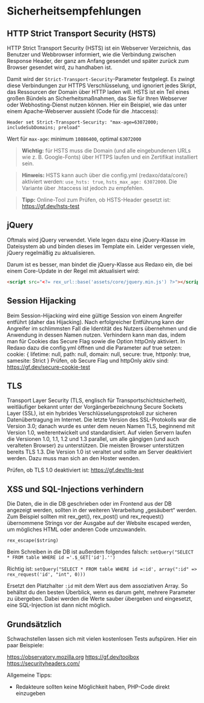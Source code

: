 # Sicherheitsempfehlungen

## HTTP Strict Transport Security (HSTS)

HTTP Strict Transport Security (HSTS) ist ein Webserver Verzeichnis, das Benutzer und Webbrowser informiert, wie die Verbindung zwischen Response Header, der ganz am Anfang gesendet und später zurück zum Browser gesendet wird, zu handhaben ist.

Damit wird der `Strict-Transport-Security`-Parameter festgelegt. Es zwingt diese Verbindungen zur HTTPS Verschlüsselung, und ignoriert jedes Skript, das Ressourcen der Domain über HTTP laden will. HSTS ist ein Teil eines großen Bündels an Sicherheitsmaßnahmen, das Sie für Ihren Webserver oder Webhosting-Dienst nutzen können.
Hier ein Beispiel, wie das unter einem Apache-Webserver aussieht (Code für die .htaccess):

```text
Header set Strict-Transport-Security: "max-age=63072000; includeSubDomains; preload"
```

Wert für `max-age`: minimum `10886400`, optimal `63072000`

> **Wichtig:** für HSTS muss die Domain (und alle eingebundenen URLs wie z. B. Google-Fonts) über HTTPS laufen und ein Zertifikat installiert sein.

> **Hinweis:** HSTS kann auch über die config.yml (redaxo/data/core/) aktiviert werden: `use_hsts: true`, `hsts_max_age: 63072000`. Die Variante über .htaccess ist jedoch zu empfehlen.

> **Tipp:** Online-Tool zum Prüfen, ob HSTS-Header gesetzt ist: https://gf.dev/hsts-test 

## jQuery

Oftmals wird jQuery verwendet. Viele legen dazu eine jQuery-Klasse im Dateisystem ab und binden dieses im Template ein. Leider vergessen viele, jQuery regelmäßig zu aktualisieren.

Darum ist es besser, man bindet die jQuery-Klasse aus Redaxo ein, die bei einem Core-Update in der Regel mit aktualisiert wird:

```html
<script src="<?= rex_url::base('assets/core/jquery.min.js') ?>"></script>
```

## Session Hijacking

Beim Session-Hijacking wird eine gültige Session von einem Angreifer entführt (daher das Hijacking). Nach erfolgreicher Entführung kann der Angreifer im schlimmsten Fall die Identität des Nutzers übernehmen und die Anwendung in dessen Namen nutzen. 
Verhindern kann man das, indem man für Cookies das Secure Flag sowie die Option httpOnly aktiviert. In Redaxo dazu die config.yml öffnen und die Parameter auf true setzen:
cookie: { lifetime: null, path: null, domain: null, secure: true, httponly: true, samesite: Strict }
Prüfen, ob Secure Flag und httpOnly aktiv sind: https://gf.dev/secure-cookie-test

## TLS
Transport Layer Security (TLS, englisch für Transportschichtsicherheit), weitläufiger bekannt unter der Vorgängerbezeichnung Secure Sockets Layer (SSL), ist ein hybrides Verschlüsselungsprotokoll zur sicheren Datenübertragung im Internet. Die letzte Version des SSL-Protokolls war die Version 3.0; danach wurde es unter dem neuen Namen TLS, beginnend mit Version 1.0, weiterentwickelt und standardisiert. Auf vielen Servern laufen die Versionen 1.0, 1.1, 1.2 und 1.3 parallel, um alle gängigen (und auch veralteten Browser) zu unterstützen. 
Die meisten Browser unterstützen bereits TLS 1.3. Die Version 1.0 ist veraltet und sollte am Server deaktiviert werden. Dazu muss man sich an den Hoster wenden. 

Prüfen, ob TLS 1.0 deaktiviert ist: https://gf.dev/tls-test 

## XSS und SQL-Injections verhindern

Die Daten, die in die DB geschrieben oder im Frontend aus der DB angezeigt werden, sollten in der weiteren Verarbeitung „gesäubert“ werden. Zum Beispiel sollten mit rex_get(), rex_post() und rex_request() übernommene Strings vor der Ausgabe auf der Website escaped werden, um mögliches HTML oder anderen Code umzuwandeln.

`rex_escape($string)`

Beim Schreiben in die DB ist außerdem folgendes falsch: `setQuery("SELECT * FROM table WHERE id ='.$_GET['id'].'')`

Richtig ist: `setQuery("SELECT * FROM table WHERE id =:id', array(":id" => rex_request('id', "int", 0)))`

Ersetzt den Platzhalter `:id` mit dem Wert aus dem assoziativen Array. So behältst du den besten Überblick, wenn es darum geht, mehrere Parameter zu übergeben. Dabei werden die Werte sauber übergeben und eingesetzt, eine SQL-Injection ist dann nicht möglich.

## Grundsätzlich

Schwachstellen lassen sich mit vielen kostenlosen Tests aufspüren. Hier ein paar Beispiele:

https://observatory.mozilla.org
https://gf.dev/toolbox
https://securityheaders.com/

Allgemeine Tipps:
* Redakteure sollten keine Möglichkeit haben, PHP-Code direkt einzugeben